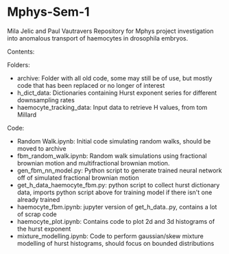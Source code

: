# Mphys-Sem-1
Mila Jelic and Paul Vautravers
Repository for Mphys project investigation into anomalous transport of haemocytes in drosophila embryos.

Contents:

Folders:

- archive: Folder with all old code, some may still be of use, but mostly code that has been replaced or no longer of interest
- h_dict_data: Dictionaries containing Hurst exponent series for different downsampling rates
- haemocyte_tracking_data: Input data to retrieve H values, from tom Millard

Code:

- Random Walk.ipynb: Initial code simulating random walks, should be moved to archive 
- fbm_random_walk.ipynb: Random walk simulations using fractional brownian motion and multifractional brownian motion. 
- gen_fbm_nn_model.py: Python script to generate trained neural network off of simulated fractional brownian motion
- get_h_data_haemocyte_fbm.py: python script to collect hurst dictionary data, imports python script above for training model if there isn't one already trained
- haemocyte_fbm.ipynb: jupyter version of get_h_data..py, contains a lot of scrap code 
- haemocyte_plot.ipynb: Contains code to plot 2d and 3d histograms of the hurst exponent
- mixture_modelling.ipynb: Code to perform gaussian/skew mixture modelling of hurst histograms, should focus on bounded distributions

